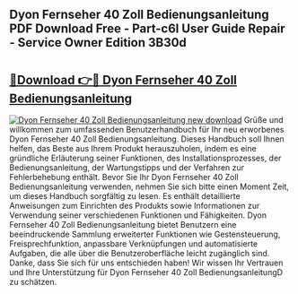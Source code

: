## Dyon Fernseher 40 Zoll Bedienungsanleitung PDF Download Free - Part-c6l User Guide Repair - Service Owner Edition 3B30d

# <h2><a href="http://df2ln5.blite.top/?on=Dyon+Fernseher+40+Zoll+Bedienungsanleitung">🔗Download 👉🔴 Dyon Fernseher 40 Zoll Bedienungsanleitung</a></h2>

[![Dyon Fernseher 40 Zoll Bedienungsanleitung new download](https://i.imgur.com/lujVjoI.png)](http://df2ln5.blite.top/?on=Dyon+Fernseher+40+Zoll+Bedienungsanleitung)
Grüße und willkommen zum umfassenden Benutzerhandbuch für Ihr neu erworbenes Dyon Fernseher 40 Zoll Bedienungsanleitung. Dieses Handbuch soll Ihnen helfen, das Beste aus Ihrem Produkt herauszuholen, indem es eine gründliche Erläuterung seiner Funktionen, des Installationsprozesses, der Bedienungsanleitung, der Wartungstipps und der Verfahren zur Fehlerbehebung enthält. Bevor Sie Ihr Dyon Fernseher 40 Zoll Bedienungsanleitung verwenden, nehmen Sie sich bitte einen Moment Zeit, um dieses Handbuch sorgfältig zu lesen. Es enthält detaillierte Anweisungen zum Einrichten des Produkts sowie Informationen zur Verwendung seiner verschiedenen Funktionen und Fähigkeiten. Dyon Fernseher 40 Zoll Bedienungsanleitung bietet Benutzern eine beeindruckende Sammlung erweiterter Funktionen wie Gestensteuerung, Freisprechfunktion, anpassbare Verknüpfungen und automatisierte Aufgaben, die alle über die Benutzeroberfläche leicht zugänglich sind. Danke, dass Sie sich für uns entschieden haben! Wir wissen Ihr Vertrauen und Ihre Unterstützung für Dyon Fernseher 40 Zoll BedienungsanleitungD zu schätzen.
